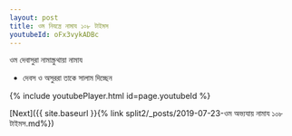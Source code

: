 ```yaml
---
layout: post
title: ওম নিযন্ত্রে নামায ১০৮ টাইমস
youtubeId: oFx3vykADBc
---
```

 
 
 ওম দেবাসুরা নামাস্ক্রুথায়া নামায  
 
 -  দেবস ও অসুররা তাকে সালাম দিচ্ছেন 
 
  
 
  
 
 
 
 
 
 


{% include youtubePlayer.html id=page.youtubeId %}
 
[Next]({{ site.baseurl }}{% link  split2/_posts/2019-07-23-ওম অভ্যযায় নামায ১০৮ টাইমস.md%})
 
